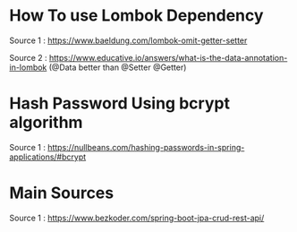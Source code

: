 # How To use Lombok Dependency
Source 1 : https://www.baeldung.com/lombok-omit-getter-setter

Source 2 : https://www.educative.io/answers/what-is-the-data-annotation-in-lombok (@Data better than @Setter @Getter)

# Hash Password Using bcrypt algorithm
Source 1 : https://nullbeans.com/hashing-passwords-in-spring-applications/#bcrypt

# Main Sources
Source 1 : https://www.bezkoder.com/spring-boot-jpa-crud-rest-api/